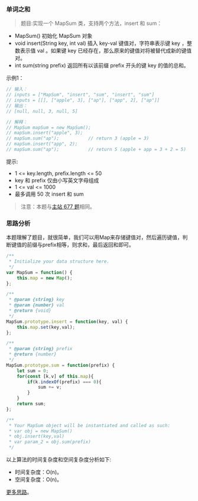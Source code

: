 ###  单词之和

> 题目:实现一个 MapSum 类，支持两个方法，insert 和 sum：

* MapSum() 初始化 MapSum 对象
* void insert(String key, int val) 插入 key-val 键值对，字符串表示键 key ，整数表示值 val 。如果键 key 已经存在，那么原来的键值对将被替代成新的键值对。
* int sum(string prefix) 返回所有以该前缀 prefix 开头的键 key 的值的总和。

示例1：

```js
// 输入：
// inputs = ["MapSum", "insert", "sum", "insert", "sum"]
// inputs = [[], ["apple", 3], ["ap"], ["app", 2], ["ap"]]
// 输出：
// [null, null, 3, null, 5]

// 解释：
// MapSum mapSum = new MapSum();
// mapSum.insert("apple", 3);  
// mapSum.sum("ap");           // return 3 (apple = 3)
// mapSum.insert("app", 2);    
// mapSum.sum("ap");           // return 5 (apple + app = 3 + 2 = 5)
```


提示:

* 1 <= key.length, prefix.length <= 50
* key 和 prefix 仅由小写英文字母组成
* 1 <= val <= 1000
* 最多调用 50 次 insert 和 sum


> 注意：本题与[主站 677 题](https://leetcode-cn.com/problems/map-sum-pairs/)相同。

### 思路分析

本题理解了题目，就很简单，我们可以用Map来存储键值对，然后遍历键值，判断键值的前缀与prefix相等，则求和，最后返回和即可。

```js
/**
 * Initialize your data structure here.
 */
var MapSum = function() {
    this.map = new Map();
};

/** 
 * @param {string} key 
 * @param {number} val
 * @return {void}
 */
MapSum.prototype.insert = function(key, val) {
    this.map.set(key,val);
};

/** 
 * @param {string} prefix
 * @return {number}
 */
MapSum.prototype.sum = function(prefix) {
    let sum = 0;
    for(const [k,v] of this.map){
        if(k.indexOf(prefix) === 0){
            sum += v;
        }
    }
    return sum;
};

/**
 * Your MapSum object will be instantiated and called as such:
 * var obj = new MapSum()
 * obj.insert(key,val)
 * var param_2 = obj.sum(prefix)
 */
```

以上算法的时间复杂度和空间复杂度分析如下:

* 时间复杂度：O(n)。
* 空间复杂度：O(n)。

[更多思路](https://leetcode-cn.com/problems/z1R5dt/solution/jian-zhi-offer-ii-066-dan-ci-zhi-he-by-s-3e5i/)。
